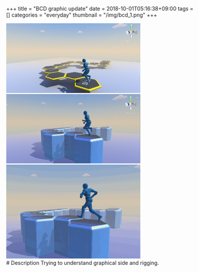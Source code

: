 +++
title = "BCD graphic update"
date = 2018-10-01T05:16:38+09:00
tags = []
categories = "everyday"
thumbnail = "/img/bcd_1.png"
+++

<div class="image">
<img src="/img/bcd_1.png" style="max-width: 360px;">
<img src="/img/bcd_2.png" style="max-width: 360px;">
<img src="/img/bcd_2.gif" style="max-width: 360px;">
</div>

<div class="description">
# Description
Trying to understand graphical side and rigging.